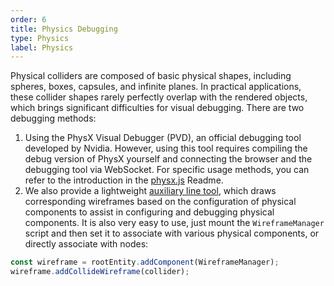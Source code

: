 ```yaml
---
order: 6
title: Physics Debugging
type: Physics
label: Physics
---
```


Physical colliders are composed of basic physical shapes, including spheres, boxes, capsules, and infinite planes. In practical applications, these collider shapes rarely perfectly overlap with the rendered objects, which brings significant difficulties for visual debugging.
There are two debugging methods:
1. Using the PhysX Visual Debugger (PVD), an official debugging tool developed by Nvidia. However, using this tool requires compiling the debug version of PhysX yourself and connecting the browser and the debugging tool via WebSocket.
For specific usage methods, you can refer to the introduction in the [physx.js](https://github.com/galacean/physX.js) Readme.
2. We also provide a lightweight [auxiliary line tool](https://github.com/galacean/engine-toolkit/tree/main/packages/auxiliary-lines), which draws corresponding wireframes based on the configuration of physical components to assist in configuring and debugging physical components.
It is also very easy to use, just mount the `WireframeManager` script and then set it to associate with various physical components, or directly associate with nodes:
```typescript
const wireframe = rootEntity.addComponent(WireframeManager);
wireframe.addCollideWireframe(collider);
```
<playground src="physics-debug-draw.ts"></playground>
